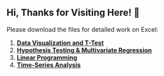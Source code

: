 ## Hi, Thanks for Visiting Here! 👋

Please download the files for detailed work on Excel:

1. **[Data Visualization and T-Test](./Excel_Analysis.xlsx)**
2. **[Hypothesis Testing & Multivariate Regression](./Excel_Analysis_MultivariateRegression.xlsx)**
3. **[Linear Programming](./Excel/Linear_Programming.xlsx)**
4. **[Time-Series Analysis](./Excel/Time_Series_Analysis.xlsx)**
